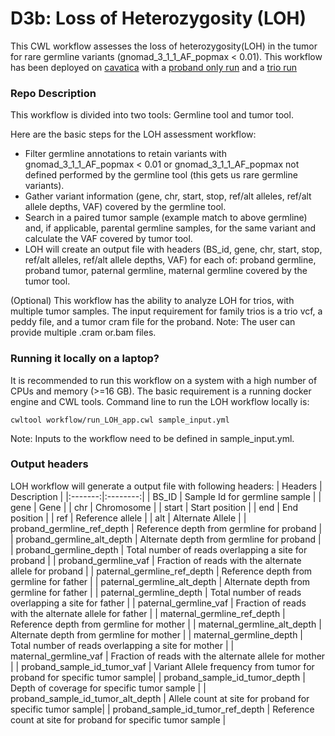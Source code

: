 # D3b: Loss of Heterozygosity (LOH)

This CWL workflow assesses the loss of heterozygosity(LOH) in the tumor for rare germline variants (gnomad_3_1_1_AF_popmax < 0.01). This workflow has been deployed on [cavatica](https://cavatica.sbgenomics.com/u/d3b-bixu/tumor-loh-dev/apps/Loss_of_Heterozygosity) with a [proband only run](https://cavatica.sbgenomics.com/u/d3b-bixu/tumor-loh-dev/tasks/522d128a-2195-4c9c-8339-1709da16821d/) and a [trio run](https://cavatica.sbgenomics.com/u/d3b-bixu/tumor-loh-dev/tasks/d7f6b667-35ef-46a7-a666-970a78ef3175/)

### Repo Description

This workflow is divided into two tools: Germline tool and tumor tool.

Here are the basic steps for the LOH assessment workflow:

* Filter germline annotations to retain variants with gnomad_3_1_1_AF_popmax < 0.01 or gnomad_3_1_1_AF_popmax not defined performed by the germline tool (this gets us rare germline variants).
* Gather variant information (gene, chr, start, stop, ref/alt alleles, ref/alt allele depths, VAF) covered by the germline tool.
* Search in a paired tumor sample (example match to above germline) and, if applicable, parental germline samples, for the same variant and calculate the VAF covered by tumor tool.
* LOH will create an output file with headers (BS_id, gene, chr, start, stop, ref/alt alleles, ref/alt allele depths, VAF) for each of: proband germline, proband tumor, paternal germline, maternal germline covered by the tumor tool.


(Optional) This workflow has the ability to analyze LOH for trios, with multiple tumor samples. The input requirement for family trios is a trio vcf, a peddy file, and a tumor cram file for the proband. Note: The user can provide multiple .cram or.bam files.


### Running it locally on a laptop?


It is recommended to run this workflow on a system with a high number of CPUs and memory (>=16 GB). The basic requirement is a running docker engine and CWL tools. Command line to run the LOH workflow locally is:

```
cwltool workflow/run_LOH_app.cwl sample_input.yml
```
Note: Inputs to the workflow need to be defined in sample_input.yml.

### Output headers

LOH workflow will generate a output file with following headers:
| Headers | Description | 
|:-------:|:--------:|
| BS_ID | Sample Id for germline sample | 
| gene | Gene |
| chr | Chromosome |
| start | Start position |
| end | End position |
| ref | Reference allele |
| alt | Alternate Allele |
| proband_germline_ref_depth | Reference depth from germline for proband |
| proband_germline_alt_depth | Alternate depth from germline for proband |
| proband_germline_depth | Total number of reads overlapping a site for proband  |
| proband_germline_vaf | Fraction of reads with the alternate allele for proband |
| paternal_germline_ref_depth | Reference depth from germline for father |
| paternal_germline_alt_depth | Alternate depth from germline for father |
| paternal_germline_depth | Total number of reads overlapping a site for father |
| paternal_germline_vaf | Fraction of reads with the alternate allele for father |
| maternal_germline_ref_depth | Reference depth from germline for mother |
| maternal_germline_alt_depth | Alternate depth from germline for mother |
| maternal_germline_depth | Total number of reads overlapping a site for mother  |
| maternal_germline_vaf | Fraction of reads with the alternate allele for mother |
| proband_sample_id_tumor_vaf | Variant Allele frequency from tumor for proband for specific tumor sample|
| proband_sample_id_tumor_depth | Depth of coverage for specific tumor sample | 
| proband_sample_id_tumor_alt_depth | Allele count at site for proband for specific tumor sample|
| proband_sample_id_tumor_ref_depth | Reference count at site for proband for specific tumor sample |